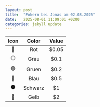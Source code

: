```yaml
---
layout: post
title:  "Pokern bei Jonas am 02.08.2025"
date:   2025-08-01 11:09:01 +0200
categories: jekyll update
---
```

| Icon | Color  | Value  |
|:----:|:------:|:------:|
| 🔴   | Rot  | $0.05     |
| ⚪   | Grau    | $0.1     |
| 🟢   | Gruen  | $0.2    |
| 🔵   | Blau  | $0.5   |
| ⚫️   | Schwarz  | $1   |
| 💛   | Gelb  | $2   |

[jekyll-docs]: https://jekyllrb.com/docs/home
[jekyll-gh]:   https://github.com/jekyll/jekyll
[jekyll-talk]: https://talk.jekyllrb.com/
